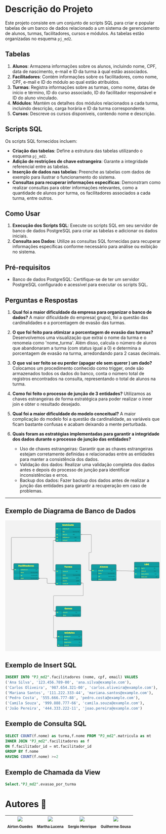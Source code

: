 # Descrição do Projeto

Este projeto consiste em um conjunto de scripts SQL para criar e popular tabelas de um banco de dados relacionado a um sistema de gerenciamento de alunos, turmas, facilitadores, cursos e módulos. As tabelas estão organizadas no esquema `pj_md2`.

## Tabelas

1. **Alunos**: Armazena informações sobre os alunos, incluindo nome, CPF, data de nascimento, e-mail e ID da turma à qual estão associados.
2. **Facilitadores**: Contém informações sobre os facilitadores, como nome, CPF, e-mail e ID do módulo ao qual estão atribuídos.
3. **Turmas**: Registra informações sobre as turmas, como nome, datas de início e término, ID do curso associado, ID do facilitador responsável e ID do aluno vinculado.
4. **Módulos**: Mantém os detalhes dos módulos relacionados a cada turma, incluindo descrição, carga horária e ID da turma correspondente.
5. **Cursos**: Descreve os cursos disponíveis, contendo nome e descrição.

## Scripts SQL

Os scripts SQL fornecidos incluem:

- **Criação das tabelas**: Define a estrutura das tabelas utilizando o esquema `pj_md2`.
- **Adição de restrições de chave estrangeira**: Garante a integridade referencial entre as tabelas.
- **Inserção de dados nas tabelas**: Preenche as tabelas com dados de exemplo para ilustrar o funcionamento do sistema.
- **Consultas para recuperar informações específicas**: Demonstram como realizar consultas para obter informações relevantes, como a quantidade de alunos por turma, os facilitadores associados a cada turma, entre outros.

## Como Usar

1. **Execução dos Scripts SQL**: Execute os scripts SQL em seu servidor de banco de dados PostgreSQL para criar as tabelas e adicionar os dados iniciais.
2. **Consulta aos Dados**: Utilize as consultas SQL fornecidas para recuperar informações específicas conforme necessário para análise ou exibição no sistema.

## Pré-requisitos

- Banco de dados PostgreSQL: Certifique-se de ter um servidor PostgreSQL configurado e acessível para executar os scripts SQL.

## Perguntas e Respostas

1. **Qual foi a maior dificuldade da empresa para organizar o banco de dados?**
   A maior dificuldade do empresa( grupo), foi a questão das cardinalidades e a porcentagem de evasão das turmas.
   
2. **O que foi feito para otimizar a porcentagem de evasão das turmas?**
   Desenvolvemos uma visualização que extrai o nome da turma e o renomeia como 'nome_turma'. Além disso, calcula o número de alunos que abandonaram a turma (com status igual a 0) e determina a porcentagem de evasão na turma, arredondando para 2 casas decimais.
   
3. **O que vai ser feito se eu perder (apagar ele sem querer ) um dado?**
   Colocamos um procedimento conhecido como trigger, onde são armazenados todos os dados do banco, conta o número total de registros encontrados na consulta, representando o total de alunos na turma.
   
4. **Como foi feito o processo de junção de 3 entidades?**
   Utilizamos as chaves estrangeiras de forma estratégica para poder realizar o inner join e obter o resultado desejado.
   
5. **Qual foi a maior dificuldade do modelo conceitual?**
   A maior complicação do modelo foi a questão da cardinalidade, as variáveis que ficam bastante confusas e acabam deixando a mente perturbada.
   
6. **Quais foram as estratégias implementadas para garantir a integridade dos dados durante o processo de junção das entidades?**
   - Uso de chaves estrangeiras: Garantir que as chaves estrangeiras estejam corretamente definidas e relacionadas entre as entidades para manter a consistência dos dados.
   - Validação dos dados: Realizar uma validação completa dos dados antes e depois do processo de junção para identificar inconsistências e erros.
   - Backup dos dados: Fazer backup dos dados antes de realizar a junção das entidades para garantir a recuperação em caso de problemas.

---

## Exemplo de Diagrama de Banco de Dados

![Diagrama de Banco de Dados](https://github.com/AirtonSGuedes/PJ_MD2_CNseg/blob/main/pjg_md2/image.jpg?raw=true)

## Exemplo de Insert SQL
 ```sql
INSERT INTO "PJ_md2".facilitadores (nome, cpf, email) VALUES
('Ana Silva', '123.456.789-00', 'ana.silva@example.com'),
('Carlos Oliveira', '987.654.321-00', 'carlos.oliveira@example.com'),
('Mariana Santos', '111.222.333-44', 'mariana.santos@example.com'),
('Pedro Costa', '555.666.777-88', 'pedro.costa@example.com'),
('Camila Souza', '999.888.777-66', 'camila.souza@example.com'),
('João Pereira', '444.333.222-11', 'joao.pereira@example.com')
```
## Exemplo de Consulta SQL
```sql
SELECT COUNT(f.nome) as turma,f.nome FROM "PJ_md2".matricula as mt
INNER JOIN "PJ_md2".facilitadores as f
ON f.facilitador_id = mt.facilitador_id
GROUP BY f.nome
HAVING COUNT(f.nome) >=2
```
## Exemplo de Chamada da View

```sql
Select."PJ_md2".evasao_por_turma

```
# Autores :rocket:

| [<img src="https://avatars.githubusercontent.com/u/113541135?v=4" width=115><br><sub>Airton Guedes</sub>](https://github.com/AirtonSGuedes) | [<img src="https://avatars.githubusercontent.com/u/117066982?v=4" width=100><br><sub>Martha Lucena</sub>](https://github.com/MarthaLucena) | [<img src="https://avatars.githubusercontent.com/u/114114763?v=4" width=115><br><sub>Sergio Henrique</sub>](https://github.com/Sergin03) | [<img src="https://avatars.githubusercontent.com/u/113257053?v=4" width=115><br><sub>Guilherme Sousa</sub>](https://github.com/GuilhermeASousa) |
|---|---|---|---|





